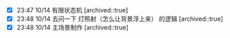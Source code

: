 
- [x] 23:47 10/14 有限状态机
	[archived::true]
- [x] 23:48 10/14 去问一下 灯照射（怎么让背景浮上来） 的逻辑
	[archived::true]
- [x] 23:48 10/14 主场景制作
	[archived::true]